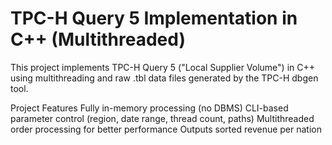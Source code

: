 # TPC-H Query 5 Implementation in C++ (Multithreaded)

This project implements TPC-H Query 5 ("Local Supplier Volume") in C++ using multithreading and raw .tbl data files generated by the TPC-H dbgen tool.

Project Features
Fully in-memory processing (no DBMS)
CLI-based parameter control (region, date range, thread count, paths)
Multithreaded order processing for better performance
Outputs sorted revenue per nation
